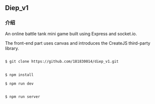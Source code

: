 ## Diep_v1



### 介绍

An online battle tank mini game built using Express and socket.io.

The front-end part uses canvas and introduces the CreateJS third-party library.

    

``` bash

$ git clone https://github.com/181830014/diep_v1.git
 
 
$ npm install

$ npm run dev


$ npm run server


```
